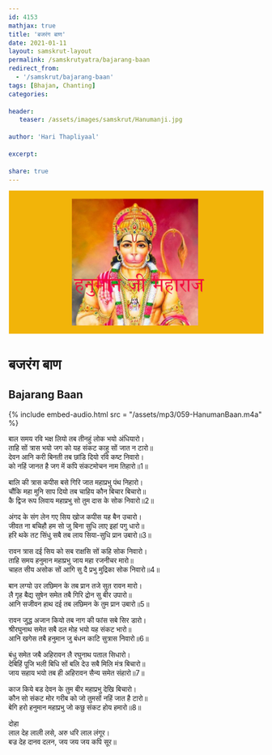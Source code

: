 ```yaml
---    
id: 4153    
mathjax: true    
title: 'बजरंग बाण'    
date: 2021-01-11    
layout: samskrut-layout 
permalink: /samskrutyatra/bajarang-baan
redirect_from: 
  - '/samskrut/bajarang-baan'
tags: [Bhajan, Chanting]    
categories:    
    
header:    
   teaser: /assets/images/samskrut/Hanumanji.jpg    
    
author: 'Hari Thapliyaal'    
    
excerpt:    
    
share: true    
---    
```

    
![](/assets/images/samskrut/Hanumanji.jpg)    
    
# बजरंग बाण    
## Bajarang Baan    
    
{% include embed-audio.html src = "/assets/mp3/059-HanumanBaan.m4a" %}     
    
    
बाल समय रवि भक्ष लियो तब तीनहुं लोक भयो अंधियारो।    
ताहि सों त्रास भयो जग को यह संकट काहु सों जात न टारो॥    
देवन आनि करी बिनती तब छांडि दियो ‍रवि कष्ट निवारो।    
को नहिं जानत है जग में कपि संकटमोचन नाम तिहारो॥1॥    
    
बालि की त्रास कपीस बसे गिरि जात महाप्रभु पंथ निहारो।    
चौंकि महा मुनि साप दियो तब चाहिय कौन बिचार बिचारो॥    
कै द्विज रूप लिवाय महाप्रभु सो तुम दास के सोक निवारो॥2॥    
    
अंगद के संग लेन गए सिय खोज कपीस यह बैन उचारो।    
जीवत ना बचिहौ हम सो जु बिना सुधि लाए इहां पगु धारो॥    
हरि थके तट सिंधु सबै तब लाय सिया-सुधि प्रान उबारो॥3॥    
    
रावन त्रास दई सिय को सब राक्षसि सों कहि सोक निवारो।    
ताहि समय हनुमान महाप्रभु जाय महा रजनीचर मारो॥    
चाहत सीय असोक सों आगि सु दै प्रभु मुद्रिका सोक निवारो॥4॥    
    
बान लग्यो उर लछिमन के तब प्रान तजे सुत रावन मारो।    
लै गृह बैद्य सुषेन समेत तबै गिरि द्रोन सु बीर उपारो॥    
आनि सजीवन हाथ दई तब लछिमन के तुम प्रान उबारो॥5॥    
    
रावन जुद्ध अजान कियो तब नाग की फांस सबे सिर डारो।    
श्रीरघुनाथ समेत सबै दल मोह भयो यह संकट भारो॥    
आनि खगेस तबै हनुमान जु बंधन काटि सुत्रास निवारो॥6॥    
    
बंधु समेत जबै अहिरावन लै रघुनाथ पताल सिधारो।    
देबिहिं पूजि भली बिधि सों बलि देउ सबै मिलि मंत्र बिचारो॥    
जाय सहाय भयो तब ही अहिरावन सैन्य समेत संहारो॥7॥    
    
काज किये बड देवन के तुम बीर महाप्रभु देखि बिचारो।    
कौन सो संकट मोर गरीब को जो तुमसों नहिं जात है टारो॥    
बेगि हरो हनुमान महाप्रभु जो कछु संकट होय हमारो॥8॥    
    
दोहा    
लाल देह लाली लसे, अरु धरि लाल लंगूर।    
बज्र देह दानव दलन, जय जय जय कपि सूर॥    
    

